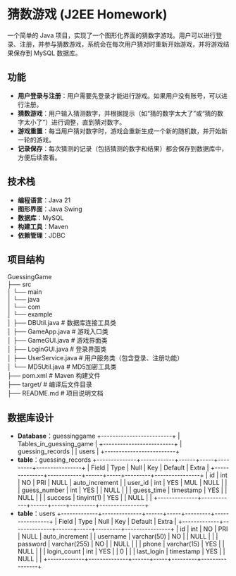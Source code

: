 # 猜数游戏 (J2EE Homework)

一个简单的 Java 项目，实现了一个图形化界面的猜数字游戏。用户可以进行登录、注册，并参与猜数游戏，系统会在每次用户猜对时重新开始游戏，并将游戏结果保存到 MySQL 数据库。

## 功能

- **用户登录与注册**：用户需要先登录才能进行游戏。如果用户没有账号，可以进行注册。
- **猜数游戏**：用户输入猜测数字，并根据提示（如“猜的数字太大了”或“猜的数字太小了”）进行调整，直到猜对数字。
- **游戏重置**：每当用户猜对数字时，游戏会重新生成一个新的随机数，并开始新一轮的游戏。
- **记录保存**：每次猜测的记录（包括猜测的数字和结果）都会保存到数据库中，方便后续查看。

## 技术栈

- **编程语言**：Java 21
- **图形界面**：Java Swing
- **数据库**：MySQL
- **构建工具**：Maven
- **依赖管理**：JDBC

## 项目结构
GuessingGame  
├── src  
│   └── main  
│       └── java  
│           └── com  
│               └── example  
│                   ├── DBUtil.java   # 数据库连接工具类  
│                   ├── GameApp.java   # 游戏入口类  
│                   ├── GameGUI.java   # 游戏界面类  
│                   ├── LoginGUI.java  # 登录界面类  
│                   ├── UserService.java  # 用户服务类（包含登录、注册功能）  
│                   └── MD5Util.java   # MD5加密工具类  
├── pom.xml  # Maven 构建文件  
├── target/  # 编译后文件目录  
├── README.md  # 项目说明文档  


## 数据库设计
- **Database**：guessinggame
+-------------------------+
| Tables_in_guessing_game |
+-------------------------+
| guessing_records        |
| users                   |
+-------------------------+
- **table**：guessing_records
+--------------+------------+------+-----+---------+----------------+
| Field        | Type       | Null | Key | Default | Extra          |
+--------------+------------+------+-----+---------+----------------+
| id           | int        | NO   | PRI | NULL    | auto_increment |
| user_id      | int        | YES  | MUL | NULL    |                |
| guess_number | int        | YES  |     | NULL    |                |
| guess_time   | timestamp  | YES  |     | NULL    |                |
| success      | tinyint(1) | YES  |     | NULL    |                |
+--------------+------------+------+-----+---------+----------------+
- **table**：users
+-------------+--------------+------+-----+---------+----------------+
| Field       | Type         | Null | Key | Default | Extra          |
+-------------+--------------+------+-----+---------+----------------+
| id          | int          | NO   | PRI | NULL    | auto_increment |
| username    | varchar(50)  | NO   |     | NULL    |                |
| password    | varchar(255) | NO   |     | NULL    |                |
| phone       | varchar(15)  | YES  |     | NULL    |                |
| login_count | int          | YES  |     | 0       |                |
| last_login  | timestamp    | YES  |     | NULL    |                |
+-------------+--------------+------+-----+---------+----------------+
